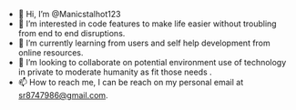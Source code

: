 - 👋 Hi, I’m @Manicstalhot123
- 👀 I’m interested in code features to make life easier without troubling from end to end disruptions.
- 🌱 I’m currently learning from users and self help development from online resources.
- 💞️ I’m looking to collaborate on potential environment use of technology in private to moderate humanity as fit those needs .
- 📫 How to reach me, I can be reach on my personal email at sr8747986@gmail.com.

<!---
Manicstalhot123/Manicstalhot123 is a ✨ special ✨ repository because its `README.md` (this file) appears on your GitHub profile.
You can click the Preview link to take a look at your changes.
--->

